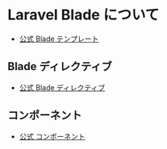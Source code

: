 # Laravel Blade について

- [公式 Blade テンプレート](https://readouble.com/laravel/9.x/ja/blade.html)

## Blade ディレクティブ

- [公式 Blade ディレクティブ](https://readouble.com/laravel/9.x/ja/blade.html#:~:text=%3E%0A%40endverbatim-,Blade%E3%83%87%E3%82%A3%E3%83%AC%E3%82%AF%E3%83%86%E3%82%A3%E3%83%96,-%E3%83%86%E3%83%B3%E3%83%97%E3%83%AC%E3%83%BC%E3%83%88%E3%81%AE%E7%B6%99%E6%89%BF)

## コンポーネント

- [公式 コンポーネント](https://readouble.com/laravel/9.x/ja/blade.html#:~:text=%E3%81%AB%E5%AD%98%E5%9C%A8%E3%81%97%E3%81%AA%E3%81%84%20%2D%2D%7D%7D-,%E3%82%B3%E3%83%B3%E3%83%9D%E3%83%BC%E3%83%8D%E3%83%B3%E3%83%88,-%E3%82%B3%E3%83%B3%E3%83%9D%E3%83%BC%E3%83%8D%E3%83%B3%E3%83%88%E3%81%A8%E3%82%B9%E3%83%AD%E3%83%83%E3%83%88)
